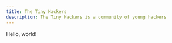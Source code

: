 ```yaml
---
title: The Tiny Hackers
description: The Tiny Hackers is a community of young hackers
---
```


Hello, world!

